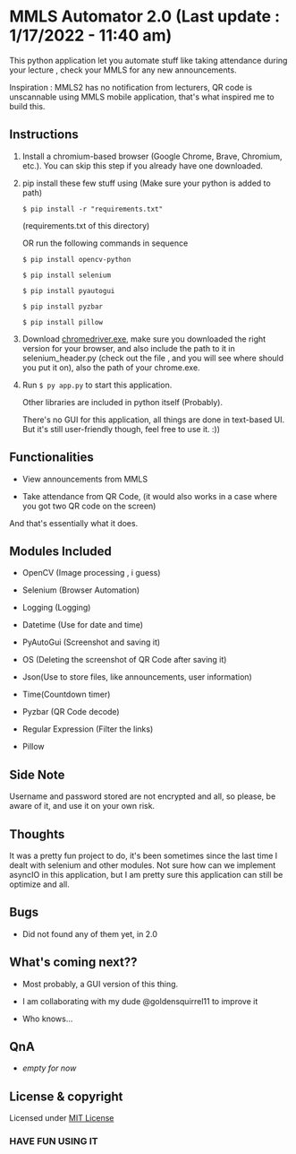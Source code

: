 # MMLS Automator 2.0 (Last update : 1/17/2022 - 11:40 am)

This python application let you automate stuff like taking attendance during your lecture , check your MMLS for any new announcements.

Inspiration : MMLS2 has no notification from lecturers, QR code is unscannable using MMLS mobile application, that's what inspired me to build this.

## Instructions

1. Install a chromium-based browser (Google Chrome, Brave, Chromium, etc.). You can skip this step if you already have one downloaded.

2. pip install these few stuff using (Make sure your python is added to path)

    `$ pip install -r "requirements.txt"`

    (requirements.txt of this directory)

    OR run the following commands in sequence

    `$ pip install opencv-python`

    `$ pip install selenium`

    `$ pip install pyautogui`

    `$ pip install pyzbar`

    `$ pip install pillow`

3. Download [chromedriver.exe](https://chromedriver.chromium.org/downloads), make sure you downloaded the right version for your browser, and also include the path to it in selenium_header.py (check out the file , and you will see where should you put it on), also the path of your chrome.exe.

4. Run `$ py app.py` to start this application.

    Other libraries are included in python itself (Probably).

    There's no GUI for this application, all things are done in text-based UI. But it's still user-friendly though, feel free to use it. :))

## Functionalities

- View announcements from MMLS

- Take attendance from QR Code, (it would also works in a case where you got two QR code on the screen)

And that's essentially what it does.

## Modules Included

- OpenCV (Image processing , i guess)

- Selenium (Browser Automation)

- Logging (Logging)

- Datetime (Use for date and time)

- PyAutoGui (Screenshot and saving it)

- OS (Deleting the screenshot of QR Code after saving it)

- Json(Use to store files, like announcements, user information)

- Time(Countdown timer)

- Pyzbar (QR Code decode)

- Regular Expression (Filter the links)

- Pillow

## Side Note

Username and password stored are not encrypted and all, so please, be aware of it, and use it on your own risk.

## Thoughts

It was a pretty fun project to do, it's been sometimes since the last time I dealt with selenium and other modules. Not sure how can we implement asyncIO in this application, but I am pretty sure this application can still be optimize and all.

## Bugs

- Did not found any of them yet, in 2.0

## What's coming next??

- Most probably, a GUI version of this thing.

- I am collaborating with my dude @goldensquirrel11 to improve it

- Who knows...

## QnA

- *empty for now*

## License & copyright

Licensed under [MIT License](LICENSE)


### HAVE FUN USING IT
